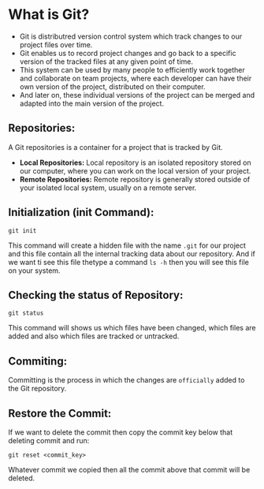 # **What is Git?**

- Git is distributred version control system which track changes to our project files over time.
- Git enables us to record project changes and go back to a specific version of the tracked files at any given point of time.
- This system can be used by many people to efficiently work together and collaborate on team projects, where each developer can have their own version of the project, distributed on their computer.
- And later on, these individual versions of the project can be merged and adapted into the main version of the project.

## **Repositories:**

A Git repositories is a container for a project that is tracked by Git.

- **Local Repositories:** Local repository is an isolated repository stored on our computer, where you can work on the local version of your project.
- **Remote Repositories:** Remote repository is generally stored outside of your isolated local system, usually on a remote server.

## **Initialization (init Command):**

```
git init
```

This command will create a hidden file with the name `.git` for our project and this file contain all the internal tracking data about our repository.
And if we want ti see this file thetype a command `ls -h` then you will see this file on your system.

## **Checking the status of Repository:**

```
git status
```

This command will shows us which files have been changed, which files are added and also which files are tracked or untracked.

## **Commiting:**

Committing is the process in which the changes are `officially` added to the Git repository.

## **Restore the Commit:**

If we want to delete the commit then copy the commit key below that deleting commit and run:

```
git reset <commit_key>
```

Whatever commit we copied then all the commit above that commit will be deleted.
